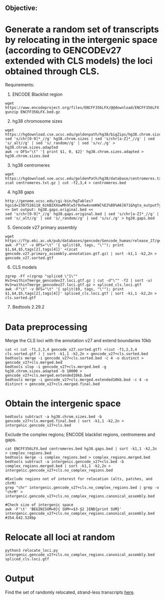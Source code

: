 ## Objective: 
# Generate a random set of transcripts by relocating in the intergenic space (according to GENCODEv27 extended with CLS models) the loci obtained through CLS. 

Requirements:

1. ENCODE Blacklist region
```
wget https://www.encodeproject.org/files/ENCFF356LFX/@@download/ENCFF356LFX.bed.gz 
gunzip ENCFF356LFX.bed.gz 
```

2. hg38 chromosome sizes
```
wget https://hgdownload.cse.ucsc.edu/goldenpath/hg38/bigZips/hg38.chrom.sizes
sed 's/chr[0-9]*_//g' hg38.chrom.sizes | sed 's/chr[a-Z]*_//g' | sed 's/_alt//g' | sed 's/_random//g' | sed 's/v/./g' > hg38.chrom.sizes.adapted 
awk -v OFS="\t" '{ print $1, 0, $2}' hg38.chrom.sizes.adapted > hg38.chrom.sizes.bed
```

3. hg38 centromeres
```
wget https://hgdownload.soe.ucsc.edu/goldenPath/hg38/database/centromeres.txt.gz
zcat centromeres.txt.gz | cut -f2,3,4 > centromeres.bed
```

4. hg38 gaps
```
http://genome.ucsc.edu/cgi-bin/hgTables?hgsid=2307526118_6zkBZXXowMh9lw5r9xhw4vnmKW[%E2%80%A6]871&hgta_outputType=bed&hgta_outFileName=hg38.gaps.bed 
>> Get output: hg38.gaps.original.bed << 
sed 's/chr[0-9]*_//g' hg38.gaps.original.bed | sed 's/chr[a-Z]*_//g' | sed 's/_alt//g' | sed 's/_random//g' | sed 's/v/./g' > hg38.gaps.bed 
```

5. Gencode v27 primary assembly
```
wget https://ftp.ebi.ac.uk/pub/databases/gencode/Gencode_human/release_27/gencode.v27.primary_assembly.annotation.gtf.gz
awk -F"\t" -v OFS="\t" '{ split($9, tags, "\""); print $1,$4,$5,tags[2],tags[4]}' <(zcat gencode.v27.primary_assembly.annotation.gtf.gz) | sort -k1,1 -k2,2n > gencode_v27.sorted.gtf 
```

6. CLS models
```
zgrep -Ff <(zgrep "spliced \"1\"" Hv3+withinTmerge_gencodev27.loci.gtf.gz | cut -d"\"" -f2 | sort -u) Hv3+withinTmerge_gencodev27.loci.gtf.gz > spliced_cls.loci.gtf
awk -F"\t" -v OFS="\t" '{ split($9, tags, "\""); print $1,$4,$5,tags[2],tags[4]}' spliced_cls.loci.gtf | sort -k1,1 -k2,2n > cls.sorted.gtf
```

7. Bedtools 2.29.2



# Data preprocessing

Merge the CLS loci with the annotation v27 and extend boundaries 10kb
```
cat <( cut -f1,2,3,4 gencode_v27.sorted.gtf) <(cut -f1,2,3,4 cls.sorted.gtf ) | sort -k1,1 -k2,2n > gencode_v27+cls.sorted.bed  
bedtools merge -i gencode_v27+cls.sorted.bed -c 4 -o distinct > gencode_v27+cls.merged.bed
bedtools slop -i gencode_v27+cls.merged.bed -g hg38.chrom.sizes.adapted -b 10000 > gencode_v27+cls.merged.extended10kb.bed
bedtools merge -i gencode_v27+cls.merged.extended10kb.bed -c 4 -o distinct > gencode_v27+cls.merged.final.bed  
``` 

# Obtain the intergenic space
```
bedtools subtract -a hg38.chrom.sizes.bed -b gencode_v27+cls.merged.final.bed | sort -k1,1 -k2,2n > intergenic.gencode_v27+cls.bed
```

Exclude the complex regions; ENCODE blacklist regions, centromeres and gaps.
```
cat ENCFF356LFX.bed centromeres.bed hg38.gaps.bed | sort -k1,1 -k2,2n > complex_regions.bed 
bedtools merge -i complex_regions.bed > complex_regions.merged.bed
bedtools subtract -a intergenic.gencode_v27+cls.bed -b complex_regions.merged.bed | sort -k1,1 -k2,2n > intergenic.gencode_v27+cls.no_complex_regions.bed

#Exclude regions not of interest for relocation (alts, patches, and chrM)
grep "chr" intergenic.gencode_v27+cls.no_complex_regions.bed | grep -v "chrM" > intergenic.gencode_v27+cls.no_complex_regions.canonical_assembly.bed

#Check size of intergenic space
awk -F'\t' 'BEGIN{SUM=0}{ SUM+=$3-$2 }END{print SUM}' intergenic.gencode_v27+cls.no_complex_regions.canonical_assembly.bed
#354.642.528bp 
```
 
# Relocate all loci at random  
```
python3 relocate_loci.py intergenic.gencode_v27+cls.no_complex_regions.canonical_assembly.bed spliced_cls.loci.gtf
```

# Output
Find the set of randomly relocated, strand-less transcripts [here](https://zenodo.org/records/13946596/files/random_replicates_locirelocation.gtf.gz?download=1).

